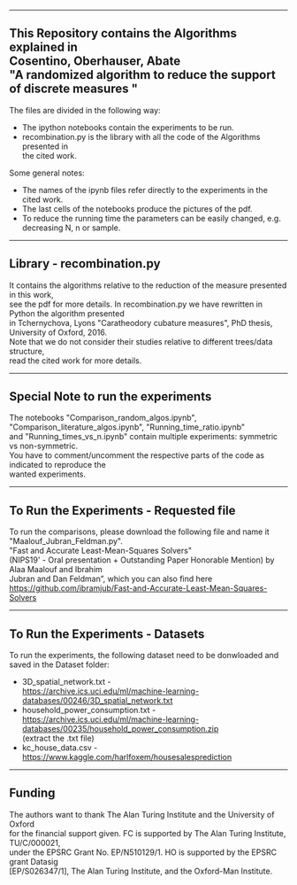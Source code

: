 ---------------------------------------------------
This Repository contains the Algorithms explained in<br />
Cosentino, Oberhauser, Abate<br />
"A randomized algorithm to reduce the support of discrete measures "<br />
---------------------------------------------------

The files are divided in the following way:<br />
- The ipython notebooks contain the experiments to be run.<br />
- recombination.py is the library with all the code of the Algorithms presented in<br />
 the cited work.<br />

Some general notes:<br />
- The names of the ipynb files refer directly to the experiments in the cited work.<br />
- The last cells of the notebooks produce the pictures of the pdf.<br />
- To reduce the running time the parameters can be easily changed, e.g. decreasing N, n or sample.<br />

---------------------------------------------------
Library - recombination.py
---------------------------------------------------
It contains the algorithms relative to the reduction of the measure presented in this work,<br />
see the pdf for more details. In recombination.py we have rewritten in Python the algorithm presented<br />
in Tchernychova, Lyons "Caratheodory cubature measures", PhD thesis, University of Oxford, 2016.<br />
Note that we do not consider their studies relative to different trees/data structure,<br />
read the cited work for more details.<br />

----------------------------------------------------
Special Note to run the experiments
----------------------------------------------------
The notebooks "Comparison_random_algos.ipynb", "Comparison_literature_algos.ipynb", "Running_time_ratio.ipynb"<br />
and "Running_times_vs_n.ipynb" contain multiple experiments: symmetric vs non-symmetric.<br />
You have to comment/uncomment the respective parts of the code as indicated to reproduce the <br />
wanted experiments. <br />

---------------------------------------------------
To Run the Experiments - Requested file
---------------------------------------------------
To run the comparisons, please download the following file and name it "Maalouf_Jubran_Feldman.py".<br />
"Fast and Accurate Least-Mean-Squares Solvers"<br />
(NIPS19' - Oral presentation + Outstanding Paper Honorable Mention) by Alaa Maalouf and Ibrahim<br />
Jubran and Dan Feldman”, which you can also find here<br />
https://github.com/ibramjub/Fast-and-Accurate-Least-Mean-Squares-Solvers<br />

---------------------------------------------------
To Run the Experiments - Datasets
---------------------------------------------------
To run the experiments, the following dataset need to be donwloaded and saved in the Dataset folder:<br />
- 3D_spatial_network.txt -<br />
https://archive.ics.uci.edu/ml/machine-learning-databases/00246/3D_spatial_network.txt<br />
- household_power_consumption.txt -<br />
https://archive.ics.uci.edu/ml/machine-learning-databases/00235/household_power_consumption.zip<br />
(extract the .txt file)<br />
- kc_house_data.csv -<br />
https://www.kaggle.com/harlfoxem/housesalesprediction<br />

---------------------------------------------------
Funding
---------------------------------------------------
The authors want to thank The Alan Turing Institute and the University of Oxford<br /> 
for the financial support given. FC is supported by The Alan Turing Institute, TU/C/000021,<br />
under the EPSRC Grant No. EP/N510129/1. HO is supported by the EPSRC grant Datasig<br />
[EP/S026347/1], The Alan Turing Institute, and the Oxford-Man Institute.
